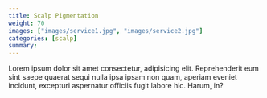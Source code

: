 ```yaml
---
title: Scalp Pigmentation
weight: 70
images: ["images/service1.jpg", "images/service2.jpg"]
categories: [scalp]
summary: 
---
```

Lorem ipsum dolor sit amet consectetur, adipisicing elit. Reprehenderit eum sint saepe quaerat sequi nulla ipsa ipsam non quam, aperiam eveniet incidunt, excepturi aspernatur officiis fugit labore hic. Harum, in?